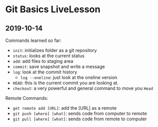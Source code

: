 # Git Basics LiveLesson

## 2019-10-14

Commands learned so far:

- `init`: initializes folder as a git repository
- `status`: looks at the current status
- `add`: add files to staging area
- `commit`: save snapshot and write a message
- `log`: look at the commit history
    - `log --oneline`: just look at the oneline version
- `HEAD`: this is the current commit you are looking at.
- `checkout`: a very powerful and general command to move you `Head`

Remote Commands:

- `get remote add [URL]`: add the [URL] as a remote
- `git push [where] [what]`: sends code from computer to remote
- `git pull [where] [what]`: sends code from remote to computer 
